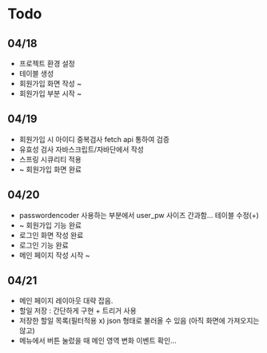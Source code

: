 # Todo

## 04/18
- 프로젝트 환경 설정
- 테이블 생성
- 회원가입 화면 작성 ~
- 회원가입 부분 시작 ~

## 04/19
- 회원가입 시 아이디 중복검사 fetch api 통하여 검증
- 유효성 검사 자바스크립트/자바단에서 작성
- 스프링 시큐리티 적용
- ~ 회원가입 화면 완료

## 04/20
- passwordencoder 사용하는 부분에서 user_pw 사이즈 간과함... 테이블 수정(+)
- ~ 회원가입 기능 완료
- 로그인 화면 작성 완료
- 로그인 기능 완료
- 메인 페이지 작성 시작 ~

## 04/21
- 메인 페이지 레이아웃 대략 잡음.
- 할일 저장 : 간단하게 구현 + 트리거 사용
- 저장한 할일 목록(필터적용 x) json 형태로 불러올 수 있음 (아직 화면에 가져오지는 않고)
- 메뉴에서 버튼 눌렀을 때 메인 영역 변화 이벤트 확인...
